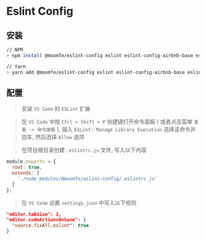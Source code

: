 # Eslint Config

## 安装

```bash
// NPM
> npm install @moomfe/eslint-config eslint eslint-config-airbnb-base eslint-plugin-import --save-dev

// Yarn
> yarn add @moomfe/eslint-config eslint eslint-config-airbnb-base eslint-plugin-import --dev
```

## 配置

> 安装 `VS Code` 的 `ESLint` 扩展

> 在 `VS Code` 中按 `Ctrl + Shift + P` 快捷键打开命令面板 ( 或者点击菜单 `查看 -> 命令面板` ), 输入 `ESLint: Manage Library Execution` 选择该命令并回车, 然后选择 `Allow` 选项

> 在项目根目录创建 `.eslintrc.js` 文件, 写入以下内容

```js
module.exports = {
  root: true,
  extends: [
    './node_modules/@moomfe/eslint-config/.eslintrc.js'
  ]
};
```

> 在 `VS Code` 设置 `settings.json` 中写入以下规则

```json
"editor.tabSize": 2,
"editor.codeActionsOnSave": {
  "source.fixAll.eslint": true
}
```
